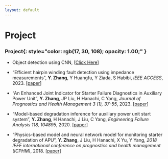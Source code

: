 ```yaml
---
layout: default
---
```


# Project



### **Project**{: style="color: rgb(17, 30, 108); opacity: 1.00;" }

* Object detection using CNN, [[<u>Click Here</u>](https://github.com/ditto2003/SEP788-789)]

* “Efficient hairpin winding fault detection using impedance measurements”, **Y. Zhang**, Y Huangfu, Y Ziada, S Habibi, *IEEE ACCESS*, 2023. [[<u>paper</u>](https://ieeexplore.ieee.org/abstract/document/10231148)]

* “An Enhanced Joint Indicator for Starter Failure Diagnostics in Auxiliary Power Unit”, **Y. Zhang**, JP Liu, H Hanachi, C Yang, *Journal of Prognostics and Health Management 3 (1), 37-55*, 2023. [[<u>paper</u>](https://ojs.library.carleton.ca/index.php/jphm/article/view/4154)]

* “Model-based degradation inference for auxiliary power unit start system”, **Y. Zhang**, H Hanachi, J Liu, C Yang, *Engineering Failure Analysis 118, 104895*, 2020. [[<u>paper</u>](https://www.sciencedirect.com/science/article/abs/pii/S1350630720314199)]


* “Physics-based model and neural network model for monitoring starter degradation of APU”, **Y. Zhang**, J Liu, H Hanachi, X Yu, Y Yang, *2018 IEEE international conference on prognostics and health management (ICPHM)*, 2018. [[<u>paper</u>](https://ieeexplore.ieee.org/abstract/document/8448521)]

&nbsp;
&nbsp;
&nbsp;
&nbsp;

